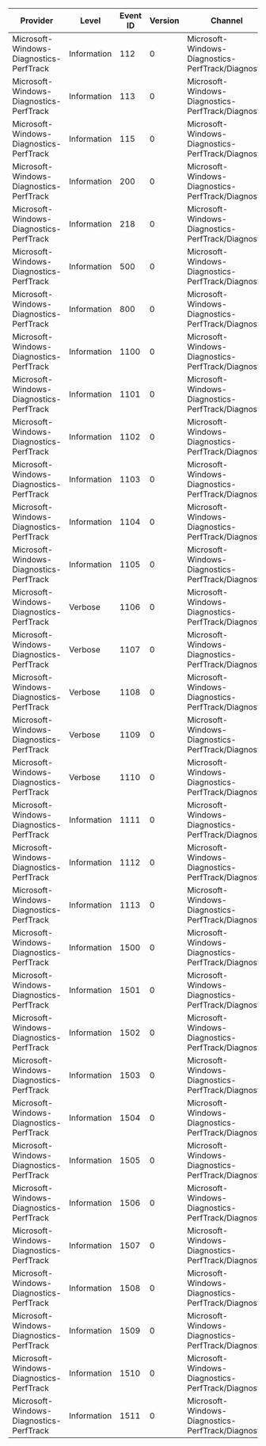 Provider                                 |  Level        |  Event ID  |  Version  |  Channel                                             |  Task                                          |  Opcode  |  Keyword           |  Message
-----------------------------------------|---------------|------------|-----------|------------------------------------------------------|------------------------------------------------|----------|--------------------|---------
Microsoft-Windows-Diagnostics-PerfTrack  |  Information  |  112       |  0        |  Microsoft-Windows-Diagnostics-PerfTrack/Diagnostic  |  GenericScenario_WDIInit                       |          |  PerfTrack Status  |
Microsoft-Windows-Diagnostics-PerfTrack  |  Information  |  113       |  0        |  Microsoft-Windows-Diagnostics-PerfTrack/Diagnostic  |  GenericScenario_WDIUnload                     |          |  PerfTrack Status  |
Microsoft-Windows-Diagnostics-PerfTrack  |  Information  |  115       |  0        |  Microsoft-Windows-Diagnostics-PerfTrack/Diagnostic  |  GenericScenario_AllocatedInstance             |          |  PerfTrack Status  |
Microsoft-Windows-Diagnostics-PerfTrack  |  Information  |  200       |  0        |  Microsoft-Windows-Diagnostics-PerfTrack/Diagnostic  |  PerfPipe_TraceCapture_StartEnd                |          |  PerfTrack Status  |
Microsoft-Windows-Diagnostics-PerfTrack  |  Information  |  218       |  0        |  Microsoft-Windows-Diagnostics-PerfTrack/Diagnostic  |  PerfPipe_TraceCapture_Trigger                 |          |  PerfTrack Status  |
Microsoft-Windows-Diagnostics-PerfTrack  |  Information  |  500       |  0        |  Microsoft-Windows-Diagnostics-PerfTrack/Diagnostic  |  SqmLogger_AddToScenarioStream                 |          |  SQM Status        |
Microsoft-Windows-Diagnostics-PerfTrack  |  Information  |  800       |  0        |  Microsoft-Windows-Diagnostics-PerfTrack/Diagnostic  |  ConfigCriteria_Result                         |          |  PerfTrack Status  |
Microsoft-Windows-Diagnostics-PerfTrack  |  Information  |  1100      |  0        |  Microsoft-Windows-Diagnostics-PerfTrack/Diagnostic  |  IdleDetection_PostBoot                        |  Start   |                    |
Microsoft-Windows-Diagnostics-PerfTrack  |  Information  |  1101      |  0        |  Microsoft-Windows-Diagnostics-PerfTrack/Diagnostic  |  IdleDetection_PostResumeFromSleep             |  Start   |                    |
Microsoft-Windows-Diagnostics-PerfTrack  |  Information  |  1102      |  0        |  Microsoft-Windows-Diagnostics-PerfTrack/Diagnostic  |  IdleDetection_PostResumeFromHibernate         |  Start   |                    |
Microsoft-Windows-Diagnostics-PerfTrack  |  Information  |  1103      |  0        |  Microsoft-Windows-Diagnostics-PerfTrack/Diagnostic  |  IdleDetection_Stop                            |  Stop    |                    |
Microsoft-Windows-Diagnostics-PerfTrack  |  Information  |  1104      |  0        |  Microsoft-Windows-Diagnostics-PerfTrack/Diagnostic  |  IdleDetection_Cancel                          |  Stop    |                    |
Microsoft-Windows-Diagnostics-PerfTrack  |  Information  |  1105      |  0        |  Microsoft-Windows-Diagnostics-PerfTrack/Diagnostic  |  IdleDetection_Parameters                      |          |  PerfTrack Status  |
Microsoft-Windows-Diagnostics-PerfTrack  |  Verbose      |  1106      |  0        |  Microsoft-Windows-Diagnostics-PerfTrack/Diagnostic  |  IdleDetection_Sample                          |          |  PerfTrack Status  |
Microsoft-Windows-Diagnostics-PerfTrack  |  Verbose      |  1107      |  0        |  Microsoft-Windows-Diagnostics-PerfTrack/Diagnostic  |  IdleDetection_Sample_Error                    |          |  PerfTrack Status  |
Microsoft-Windows-Diagnostics-PerfTrack  |  Verbose      |  1108      |  0        |  Microsoft-Windows-Diagnostics-PerfTrack/Diagnostic  |  IdleDetection_SliceSummary                    |          |  PerfTrack Status  |
Microsoft-Windows-Diagnostics-PerfTrack  |  Verbose      |  1109      |  0        |  Microsoft-Windows-Diagnostics-PerfTrack/Diagnostic  |  IdleDetection_Disk_OpenedDisk                 |          |  PerfTrack Status  |
Microsoft-Windows-Diagnostics-PerfTrack  |  Verbose      |  1110      |  0        |  Microsoft-Windows-Diagnostics-PerfTrack/Diagnostic  |  IdleDetection_Status_Info                     |          |  PerfTrack Status  |
Microsoft-Windows-Diagnostics-PerfTrack  |  Information  |  1111      |  0        |  Microsoft-Windows-Diagnostics-PerfTrack/Diagnostic  |  IdleDetection_PostResumeFromHybridboot        |  Start   |                    |
Microsoft-Windows-Diagnostics-PerfTrack  |  Information  |  1112      |  0        |  Microsoft-Windows-Diagnostics-PerfTrack/Diagnostic  |  IdleDetection_PostResumeFromConnectedStandby  |  Start   |                    |
Microsoft-Windows-Diagnostics-PerfTrack  |  Information  |  1113      |  0        |  Microsoft-Windows-Diagnostics-PerfTrack/Diagnostic  |  IdleDetection_MeasureStop                     |  Stop    |                    |
Microsoft-Windows-Diagnostics-PerfTrack  |  Information  |  1500      |  0        |  Microsoft-Windows-Diagnostics-PerfTrack/Diagnostic  |  MainPath_HybridBoot                           |          |                    |
Microsoft-Windows-Diagnostics-PerfTrack  |  Information  |  1501      |  0        |  Microsoft-Windows-Diagnostics-PerfTrack/Diagnostic  |  PerfTrack_moStart                             |  Start   |                    |
Microsoft-Windows-Diagnostics-PerfTrack  |  Information  |  1502      |  0        |  Microsoft-Windows-Diagnostics-PerfTrack/Diagnostic  |  PerfTrack_moStop_metadata                     |  Stop    |                    |
Microsoft-Windows-Diagnostics-PerfTrack  |  Information  |  1503      |  0        |  Microsoft-Windows-Diagnostics-PerfTrack/Diagnostic  |  PerfTrack_moStop                              |  Stop    |                    |
Microsoft-Windows-Diagnostics-PerfTrack  |  Information  |  1504      |  0        |  Microsoft-Windows-Diagnostics-PerfTrack/Diagnostic  |  PerfTrack_moTrigger_metadata                  |          |                    |
Microsoft-Windows-Diagnostics-PerfTrack  |  Information  |  1505      |  0        |  Microsoft-Windows-Diagnostics-PerfTrack/Diagnostic  |  PerfTrack_moTrigger                           |          |                    |
Microsoft-Windows-Diagnostics-PerfTrack  |  Information  |  1506      |  0        |  Microsoft-Windows-Diagnostics-PerfTrack/Diagnostic  |  PerfTrack_moStop_launchVisibleComplete        |  Stop    |                    |
Microsoft-Windows-Diagnostics-PerfTrack  |  Information  |  1507      |  0        |  Microsoft-Windows-Diagnostics-PerfTrack/Diagnostic  |  PerfTrack_moStop_launchResponsive             |  Stop    |                    |
Microsoft-Windows-Diagnostics-PerfTrack  |  Information  |  1508      |  0        |  Microsoft-Windows-Diagnostics-PerfTrack/Diagnostic  |  PerfTrack_moStop_resumeVisibleComplete        |  Stop    |                    |
Microsoft-Windows-Diagnostics-PerfTrack  |  Information  |  1509      |  0        |  Microsoft-Windows-Diagnostics-PerfTrack/Diagnostic  |  PerfTrack_moStop_resumeResponsive             |  Stop    |                    |
Microsoft-Windows-Diagnostics-PerfTrack  |  Information  |  1510      |  0        |  Microsoft-Windows-Diagnostics-PerfTrack/Diagnostic  |  PerfTrack_moStop_resizeVisibleComplete        |  Stop    |                    |
Microsoft-Windows-Diagnostics-PerfTrack  |  Information  |  1511      |  0        |  Microsoft-Windows-Diagnostics-PerfTrack/Diagnostic  |  PerfTrack_moStop_resizeResponsive             |  Stop    |                    |